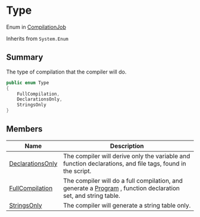 # Type

Enum in [CompilationJob](../)

Inherits from `System.Enum`

## Summary

The type of compilation that the compiler will do.

```csharp
public enum Type
{
    FullCompilation,
    DeclarationsOnly,
    StringsOnly
}
```

## Members

| Name                                                                      | Description                                                                                                                                  |
| ------------------------------------------------------------------------- | -------------------------------------------------------------------------------------------------------------------------------------------- |
| [DeclarationsOnly](yarn.compiler.compilationjob.type.declarationsonly.md) | The compiler will derive only the variable and function declarations, and file tags, found in the script.                                    |
| [FullCompilation](yarn.compiler.compilationjob.type.fullcompilation.md)   | The compiler will do a full compilation, and generate a [Program](../../../yarn/yarn.program/) , function declaration set, and string table. |
| [StringsOnly](yarn.compiler.compilationjob.type.stringsonly.md)           | The compiler will generate a string table only.                                                                                              |
